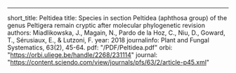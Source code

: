 ---
short_title: Peltidea
title: Species in section Peltidea (aphthosa group) of the genus Peltigera remain cryptic after molecular phylogenetic revision
authors: Miadlikowska, J., Magain, N., Pardo de la Hoz, C., Niu, D., Goward, T., Sérusiaux, E., & Lutzoni, F.
year: 2018
journalinfo: Plant and Fungal Systematics, 63(2), 45-64.
pdf: "/PDF/Peltidea.pdf"
orbi: "https://orbi.uliege.be/handle/2268/231114"
journal: "https://content.sciendo.com/view/journals/pfs/63/2/article-p45.xml"
